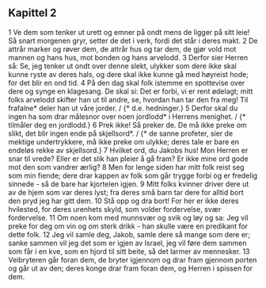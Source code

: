 ## Kapittel 2

1 Ve dem som tenker ut urett og emner på ondt mens de ligger på sitt leie! Så snart morgenen gryr, setter de det i verk, fordi det står i deres makt.
2 De attrår marker og røver dem, de attrår hus og tar dem, de gjør vold mot mannen og hans hus, mot bonden og hans arvelodd.
3 Derfor sier Herren så: Se, jeg tenker ut ondt over denne slekt, ulykker som dere ikke skal kunne ryste av deres hals, og dere skal ikke kunne gå med høyreist hode; for det blir en ond tid.
4 På den dag skal folk istemme en spottevise over dere og synge en klagesang. De skal si: Det er forbi, vi er rent ødelagt; mitt folks arvelodd skifter han ut til andre, se, hvordan han tar den fra meg! Til frafalne* deler han ut våre jorder. / {* d.e. hedninger.}
5 Derfor skal du ingen ha som drar målesnor over noen jordlodd* i Herrens menighet. / {* tilmåler deg en jordlodd.}
6 Prek ikke! Så preker de. De må ikke preke om slikt, det blir ingen ende på skjellsord*. / {* de sanne profeter, sier de mektige undertrykkere, må ikke preke om ulykke; deres tale er bare en endeløs rekke av skjellsord.}
7 Hvilket ord, du Jakobs hus! Mon Herren er snar til vrede? Eller er det slik han pleier å gå fram? Er ikke mine ord gode mot den som vandrer ærlig?
8 Men for lenge siden har mitt folk reist seg som min fiende; dere drar kappen av folk som går trygge forbi og er fredelig sinnede - så de bare har kjortelen igjen.
9 Mitt folks kvinner driver dere ut av de hjem som var deres lyst; fra deres små barn tar dere for alltid bort den pryd jeg har gitt dem.
10 Stå opp og dra bort! For her er ikke deres hvilested, for deres urenhets skyld, som volder fordervelse, svær fordervelse.
11 Om noen kom med munnsvær og svik og løy og sa: Jeg vil preke for deg om vin og om sterk drikk - han skulle være en predikant for dette folk.
12 Jeg vil samle deg, Jakob, samle dere så mange som dere er; sanke sammen vil jeg det som er igjen av Israel, jeg vil føre dem sammen som får i en kve, som en hjord til sitt beite, så det larmer av mennesker.
13 Veibryteren går foran dem, de bryter igjennom og drar fram gjennom porten og går ut av den; deres konge drar fram foran dem, og Herren i spissen for dem.
